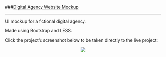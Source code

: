 ###[Digital Agency Website Mockup](http://kennethlee.github.io/agency-mock/)

---

UI mockup for a fictional digital agency.

Made using Bootstrap and LESS.

Click the project's screenshot below to be taken directly to the live project:

<div align="center">
  <a href="http://kennethlee.github.io/agency-mock/"><img src="http://i.imgur.com/uxRRTio.png" /></a>
</div>
